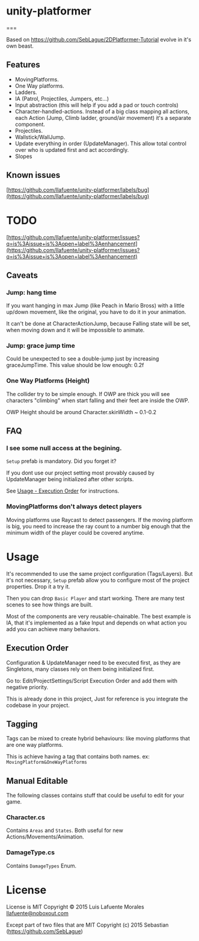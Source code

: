 # unity-platformer
===

Based on https://github.com/SebLague/2DPlatformer-Tutorial evolve
in it's own beast.

## Features
* MovingPlatforms.
* One Way platforms.
* Ladders.
* IA (Patrol, Projectiles, Jumpers, etc...)
* Input abstraction (this will help if you add a pad or touch controls)
* Character-handled-actions. Instead of a big class mapping all actions,
each Action (Jump, Climb ladder, ground/air movement) it's a separate component.
* Projectiles.
* Wallstick/WallJump.
* Update everything in order (UpdateManager). This allow total control over
who is updated first and act accordingly.
* Slopes

## Known issues

[https://github.com/llafuente/unity-platformer/labels/bug](https://github.com/llafuente/unity-platformer/labels/bug)

# TODO

[https://github.com/llafuente/unity-platformer/issues?q=is%3Aissue+is%3Aopen+label%3Aenhancement](https://github.com/llafuente/unity-platformer/issues?q=is%3Aissue+is%3Aopen+label%3Aenhancement)

## Caveats

### Jump: hang time

If you want hanging in max Jump (like Peach in Mario Bross) with a little
up/down movement, like the original, you have to do it in your animation.

It can't be done at CharacterActionJump, because Falling state will be set,
when moving down and it will be impossible to animate.

### Jump: grace jump time

Could be unexpected to see a double-jump just by increasing graceJumpTime.
This value should be low enough: 0.2f

### One Way Platforms (Height)

The collider try to be simple enough. If OWP are thick you will see
characters "climbing" when start falling and their feet are inside the OWP.

OWP Height should be around Character.skinWidth ~ 0.1-0.2

## FAQ

### I see some null access at the begining.

`Setup` prefab is mandatory. Did you forget it?

If you dont use our project setting most provably caused by
UpdateManager being initialized after other scripts.

See <a href="#execution-order">Usage - Execution Order</a> for instructions.

### MovingPlatforms don't always detect players

Moving platforms use Raycast to detect passengers. If the moving platform is
big, you need to increase the ray count to a number big enough that the
minimum width of the player could be covered anytime.

# Usage

It's recommended to use the same project configuration (Tags/Layers).
But it's not necessary, `Setup` prefab allow you to configure most of
the project properties. Drop it a try it.

Then you can drop `Basic Player` and start working.
There are many test scenes to see how things are built.

Most of the components are very reusable-chainable. The best example
is IA, that it's implemented as a fake Input and depends on what
action you add you can achieve many behaviors.

<a name="execution-order"></a>
## Execution Order

Configuration & UpdateManager need to be executed first, as they are
Singletons, many classes rely on them being initialized first.

Go to: Edit/ProjectSettings/Script Execution Order and add them with negative
priority.

This is already done in this project, Just for reference is you integrate
the codebase in your project.

## Tagging

Tags can be mixed to create hybrid behaviours: like moving platforms that are
one way platforms.

This is achieve having a tag that contains both names. ex: `MovingPlatform&OneWayPlatforms`

## Manual Editable

The following classes contains stuff that could be useful to edit for your game.

### Character.cs

Contains `Areas` and `States`. Both useful for new Actions/Movements/Animation.

### DamageType.cs

Contains `DamageTypes` Enum.


# License

License is MIT Copyright © 2015 Luis Lafuente Morales <llafuente@noboxout.com>

Except part of two files that are MIT Copyright (c) 2015 Sebastian (https://github.com/SebLague)
